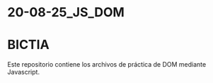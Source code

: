 # 20-08-25_JS_DOM

<h1>BICTIA</h1>

Este repositorio contiene los archivos de práctica de DOM mediante Javascript.
